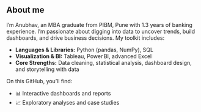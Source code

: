 ## About me 

I’m Anubhav, an MBA graduate from PIBM, Pune with 1.3 years of banking experience. I’m passionate about digging into data to uncover trends, build dashboards, and drive business decisions. My toolkit includes:

- **Languages & Libraries:** Python (pandas, NumPy), SQL  
- **Visualization & BI:** Tableau, Power BI, advanced Excel  
- **Core Strengths:** Data cleaning, statistical analysis, dashboard design, and storytelling with data  

On this GitHub, you’ll find:
- 📊 Interactive dashboards and reports  
- 📈 Exploratory analyses and case studies  


 
